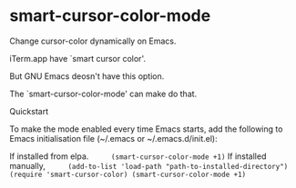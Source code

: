 smart-cursor-color-mode
============================

Change cursor-color dynamically on Emacs.

iTerm.app have `smart cursor color'.

But GNU Emacs deosn't have this option.

The `smart-cursor-color-mode' can make do that.

Quickstart

To make the mode enabled every time Emacs starts, add the following
to Emacs initialisation file (~/.emacs or ~/.emacs.d/init.el):

If installed from elpa.
`      (smart-cursor-color-mode +1)
`
If installed manually,
`      (add-to-list 'load-path "path-to-installed-directory")
      (require 'smart-cursor-color)
      (smart-cursor-color-mode +1)
`
